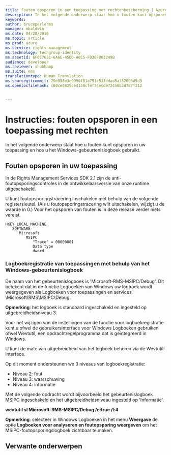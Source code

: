 ```yaml
---
title: Fouten opsporen in een toepassing met rechtenbescherming | Azure RMS
description: In het volgende onderwerp staat hoe u fouten kunt opsporen in uw toepassing en hoe u het Windows-gebeurtenislogboek gebruikt.
keywords: 
author: bruceperlerms
manager: mbaldwin
ms.date: 04/28/2016
ms.topic: article
ms.prod: azure
ms.service: rights-management
ms.technology: techgroup-identity
ms.assetid: 6F6C7651-6A6E-45DD-A0C5-F036F803249B
audience: developer
ms.reviewer: shubhamp
ms.suite: ems
translationtype: Human Translation
ms.sourcegitcommit: 29e856e3e9990f81a791c533ddad5a332093d5d3
ms.openlocfilehash: c00ce9829ce4150cfef74ecd972450b3d787f312


---
```


# Instructies: fouten opsporen in een toepassing met rechten

In het volgende onderwerp staat hoe u fouten kunt opsporen in uw toepassing en hoe u het Windows-gebeurtenislogboek gebruikt.

## Fouten opsporen in uw toepassing

In de Rights Management Services SDK 2.1 zijn de anti-foutopsporingscontroles in de ontwikkelaarsversie van onze runtime uitgeschakeld.

U kunt foutopsporingstracering inschakelen met behulp van de volgende registersleutel. (Als u foutopsporingstracering wilt uitschakelen, wijzigt u de waarde in 0.) Voor het opsporen van fouten is in deze release verder niets vereist.


```
HKEY_LOCAL_MACHINE
   SOFTWARE
      Microsoft
         MSIPC
            "Trace" = 00000001
            Data type
            dword
```

### Logboekregistratie van toepassingen met behulp van het Windows-gebeurtenislogboek

De naam van het gebeurtenislogboek is 'Microsoft-RMS-MSIPC/Debug'. Dit betekent dat in de functie Logboeken van Windows uw logboek wordt weergegeven als Logboeken voor toepassingen en services \\Microsoft\\RMS\\MSIPC\\Debug.

**Opmerking**: het logboek is standaard ingeschakeld en ingesteld op uitgebreidheidsniveau 3.

 

Voor het wijzigen van de instellingen van de functie voor logboekregistratie kunt u ofwel de gebruikersinterface voor Windows Logboeken gebruiken ofwel Wevtutil, een opdrachtregelprogramma dat is geïntegreerd in Windows.

U kunt de mate van uitgebreidheid van het logboek beheren via de Wevtutil-interface.

Op dit moment ondersteunen we 3 niveaus van logboekregistratie:

-   Niveau 2: fout
-   Niveau 3: waarschuwing
-   Niveau 4: informatie

Met de volgende opdracht wordt bijvoorbeeld het gebeurtenislogboek MSIPC ingeschakeld en het uitgebreidheidsniveau ingesteld op 'Informatie'.

**wevtutil sl Microsoft-RMS-MSIPC/Debug /e:true /l:4**

**Opmerking**: selecteer in Windows Logboeken in het menu **Weergave** de optie **Logboeken voor analyseren en foutopsporing weergeven** om het MSIPC-foutopsporingslogboek zichtbaar te maken.

 

## Verwante onderwerpen

 

 



<!--HONumber=Jun16_HO4-->


